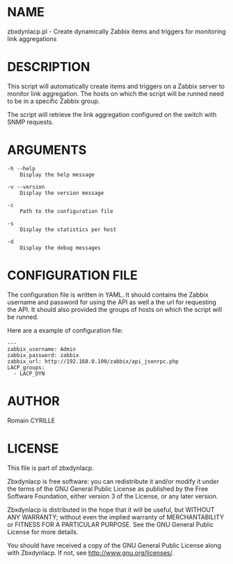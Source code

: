 # NAME
zbxdynlacp.pl - Create dynamically Zabbix items and triggers for monitoring link aggregations

# DESCRIPTION
This script will automatically create items and triggers on a Zabbix server to monitor link aggregation. The hosts on which the script will be runned need to be in a specific Zabbix group. 

The script will retrieve the link aggregation configured on the switch with SNMP requests.
    
# ARGUMENTS
    -h --help
        Display the help message

    -v --version
        Display the version message

    -c
        Path to the configuration file

    -s
        Display the statistics per host

    -d
        Display the debug messages

# CONFIGURATION FILE
The configuration file is written in YAML. It should contains the Zabbix username and password for using the API as well a the url for requesting the API. It should also provided the groups of hosts on which the script will be runned.

Here are a example of configuration file:
```
---
zabbix_username: Admin
zabbix_password: zabbix
zabbix_url: http://192.168.0.100/zabbix/api_jsonrpc.php
LACP_groups:
  - LACP_DYN
```

# AUTHOR
Romain CYRILLE

# LICENSE
This file is part of zbxdynlacp.

Zbxdynlacp is free software: you can redistribute it and/or modify it
under the terms of the GNU General Public License as published by the
Free Software Foundation, either version 3 of the License, or any later
version.

Zbxdynlacp is distributed in the hope that it will be useful, but
WITHOUT ANY WARRANTY; without even the implied warranty of
MERCHANTABILITY or FITNESS FOR A PARTICULAR PURPOSE. See the GNU General
Public License for more details.

You should have received a copy of the GNU General Public License along
with Zbxdynlacp. If not, see <http://www.gnu.org/licenses/>.
